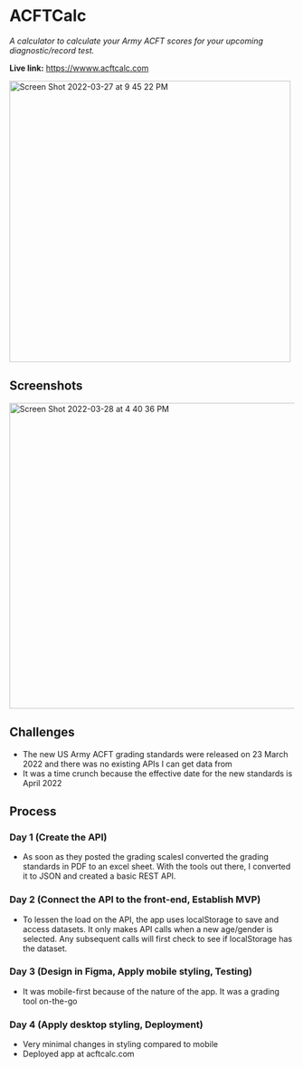 # ACFTCalc
*A calculator to calculate your Army ACFT scores for your upcoming diagnostic/record test.* 

**Live link:** https://wwww.acftcalc.com

<img width="497" alt="Screen Shot 2022-03-27 at 9 45 22 PM" src="https://user-images.githubusercontent.com/77505021/160504176-b13adb52-a5f3-4934-9c7c-ad490d78903e.png">

## Screenshots
<img width="540" alt="Screen Shot 2022-03-28 at 4 40 36 PM" src="https://user-images.githubusercontent.com/77505021/160504760-31502a38-99aa-4d2f-aace-d84eb4bfa3c3.png">


## Challenges
- The new US Army ACFT grading standards were released on 23 March 2022 and there was no existing APIs I can get data from
- It was a time crunch because the effective date for the new standards is April 2022 

## Process
### Day 1 (Create the API)
- As soon as they posted the grading scalesI converted the grading standards in PDF to an excel sheet. With the tools out there, I converted it to JSON and created a basic REST API.
### Day 2 (Connect the API to the front-end, Establish MVP)
- To lessen the load on the API, the app uses localStorage to save and access datasets. It only makes API calls when a new age/gender is selected. Any subsequent calls will first check to see if localStorage has the dataset.
### Day 3 (Design in Figma, Apply mobile styling, Testing)
- It was mobile-first because of the nature of the app. It was a grading tool on-the-go
### Day 4 (Apply desktop styling, Deployment)
- Very minimal changes in styling compared to mobile
- Deployed app at acftcalc.com
